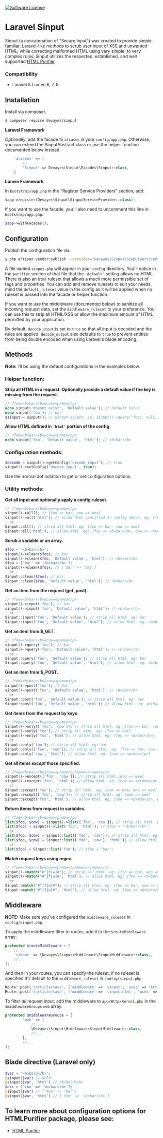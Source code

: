 
[![Software License](https://img.shields.io/badge/license-MIT-brightgreen.svg?style=flat-square)](LICENSE)

Laravel Sinput
==========

Sinput (a concatenation of "Secure Input") was created to provide simple, familiar, Laravel-like methods to scrub user input of XSS and unwanted HTML, while correcting malformed HTML using very simple, to very complex rules. Sinput utilizes the respected, established, and well supported [HTML Purifier](http://htmlpurifier.org/ "HTML Purifier").


### Compatibility
- Laravel & Lumen 6, 7, 8

## Installation

Install via composer.
```bash
$ composer require devayes/sinput
```

**Laravel Framework**

*Optionally*, add the facade to `aliases` in your `config/app.php`. Otherwise, you can extend the SinputAbstract class or use the helper function documented below instead.

```php
    'aliases' => [
        // ...
        'Sinput' => Devayes\Sinput\Facades\Sinput::class,
    ]
```

**Lumen Framework**

In `bootstrap/app.php` in the "Register Service Providers" section, add:
```php
$app->register(Devayes\Sinput\SinputServiceProvider::class);
```
If you want to use the facade, you'll also need to uncomment this line in `bootstrap/app.php`:
```php
$app->withFacades();
```

## Configuration
Publish the configuration file via:
```bash
$ php artisan vendor:publish --provider="Devayes\Sinput\SinputServiceProvider"
```

A file named `sinput.php` will appear in your `config` directory. You'll notice in the `purifier` section of that file that the `'default'` setting allows no HTML. There is also an `html` ruleset that allows a much more permissible set of tags and properties. You can add and remove rulesets to suit your needs, mind the `default_ruleset` value in the config as it will be applied when no ruleset is passed into the facade or helper function.

If you want to use the middleware (documented below) to sanitize all incoming request data, set the `middleware_ruleset` to your preference. You can use this to strip all HTML/XSS or allow the maximum amount of HTML permitted by your application.

By default, `decode_input` is set to `true` so that all input is decoded and the rules are applied. `decode_output` also defaults to `true` to prevent entities from being double encoded when using Laravel's blade encoding.

## Methods

**Note:** I'll be using the default configurations in the examples below.

### Helper function:
**Strip all HTML in a request. Optionally provide a default value if the key is missing from the request.**
```php
// ?foo=<b>bar</b>&cow=<p>moo</p>
echo sinput('doesnt_exist', 'Default value'); // Default Value
echo sinput('foo'); // bar
$sinput = sinput(); // Sinput object. EG: sinput()->query('foo', null, 'html'); // <b>bar</b>
```

**Allow HTML defined in `'html'` portion of the config.**
```php
// ?foo=<b>bar</b>&cow=<p>moo</p>
echo sinput('foo', 'Default value', 'html'); // <b>bar</b>
```

### Configuration methods:
```php
$decode = sinput()->getConfig('decode_input'); // true
sinput()->setConfig('decode_input', true);
```
Use the normal dot notation to get or set configuration options.

### Utility methods:
**Get all input and optionally apply a config ruleset.**
```php
// ?foo=<b>bar</b>&cow=<p>moo</p>
sinput()->all(); // [foo => bar, cow => moo]
sinput()->all('html'); // allow html specified in config above. eg: [foo => <b>bar</b>, cow => <p>moo</p>]
- or -
Sinput::all(); // strip all html. eg: [foo => bar, cow => moo]
Sinput::all('html'); // allow html. eg: [foo => <b>bar</b>, cow => <p>moo</p>]
```

**Scrub a variable or an array.**
```php
$foo = '<b>bar</b>';
sinput()->clean($foo); // bar
sinput()->clean($foo, 'Default value', 'html'); // <b>bar</b>
$foo = ['bar' => '<b>baz</b>'];
sinput()->clean($foo); // ['bar' => 'baz']
- or -
Sinput::clean($foo); // bar
Sinput::clean($foo, 'Default value', 'html'); // <b>bar</b>
```

**Get an item from the request (get, post).**
```php
// ?foo=<b>bar</b>&cow=<p>moo</p>
sinput()->input('foo'); // bar
sinput()->input('foo', 'Default value', 'html'); // <b>bar</b>
- or -
Sinput::input('foo', 'Default value'); // strip all html. eg: bar
Sinput::input('foo', 'Default value', 'html'); // allow html. eg: <b>bar</b>
```

**Get an item from $_GET.**
```php
// ?foo=<b>bar</b>&cow=<p>moo</p>
sinput()->query('foo'); // bar
sinput()->query('foo', 'Default value', 'html'); // <b>bar</b>
- or -
Sinput::query('foo', 'Default value'); // strip all html. eg: bar
Sinput::query('foo', 'Default value', 'html'); // allow html. eg: <b>bar</b>
```

**Get an item from $_POST.**
```php
// ?foo=<b>bar</b>&cow=<p>moo</p>
sinput()->post('foo'); // bar
sinput()->post('foo', 'Default value', 'html'); // <b>bar</b>
- or -
Sinput::post('foo', 'Default value'); // strip all html. eg: bar
Sinput::post('foo', 'Default value', 'html'); // allow html. eg: <b>bar</b>
```

**Get items from the request by keys.**
```php
// ?foo=<b>bar</b>&cow=<p>moo</p>
sinput()->only(['foo', 'cow']); // strip all html. eg: [foo => bar, cow => moo]
sinput()->only('foo'); // strip all html. eg: [foo => bar]
sinput()->only('foo', 'html'); // allow html. eg: [foo => <b>bar</b>]
- or -
Sinput::only('foo'); // strip all html. eg: bar
Sinput::only(['foo', 'cow']); // strip all html. eg: [foo => bar, cow => moo]
Sinput::only('cow', 'html'); // allow html. eg: [cow => <p>moo</p>]
```

**Get all items *except* those specified.**
```php
// ?foo=<b>bar</b>&cow=<p>moo</p>&woo=<i>wee</i>
sinput()->except(['foo', 'cow']); // strip all html.[woo => wee]
sinput()->except('foo', 'html'); // allow html. eg: [cow => <p>moo</p>, woo => <i>wee</i>]
- or -
Sinput::except('foo'); // strip all html. eg: [cow => moo, woo => wee]
Sinput::except(['foo', 'cow']); // strip all html. eg: [woo => wee]
Sinput::except('foo', 'html'); // allow html. eg: [cow => <p>moo</p>, woo => <i>wee</i>]
```

**Return items from request in variables.**
```php
// ?foo=<b>bar</b>&cow=<p>moo</p>
list($foo, $cow) = sinput()->list(['foo', 'cow']); // strip all html. eg: $foo = 'bar'; $cow = 'moo';
list($foo) = sinput()->list('foo', 'html'); // $foo = '<b>bar</b>';
- or -
list($foo, $cow) = Sinput::list(['foo', 'cow']); // strip all html. eg: $foo = 'bar'; $cow = 'moo';
list($foo, $cow) = Sinput::list(['foo', 'cow'], 'html'); // allow html. eg: $foo = '<b>bar</b>'; $cow = '<p>moo</p>'
- or -
list($foo) = Sinput::list('foo'); // $foo = 'bar';
```

**Match request keys using regex.**
```php
// ?foo=<b>bar</b>&cow=<p>moo</p>&woo=<i>wee</i>
sinput()->match("#^[f|w]#"); // strip all html. eg: [foo => bar, woo => wee]
sinput()->match("#^[f|w]#", 'html'); // allow html. eg: [foo => <b>bar</b>, woo => <i>wee</i>]
- or -
Sinput::match("#^[f|w]#"); // strip all html. eg: [foo => bar, woo => wee]
Sinput::match("#^[f|w]#", 'html'); // allow html. eg: [foo => <b>bar</b>, woo => <i>wee</i>]
```

## Middleware
**NOTE:** Make sure you've configured the `middleware_ruleset` in `config/sinput.php`.

To apply the middleware filter to routes, add it to the `$routeMiddleware` array:
```php
protected $routeMiddleware = [
    //...
    'sinput' => \Devayes\Sinput\Middleware\SinputMiddleware::class,,
    //...
];
```
And then in your routes, you can specify the ruleset, if no ruleset is specified it'll default to the `middleware_ruleset` in `config/sinput.php`.
```php
Route::post('/article/save', ['middleware' => 'sinput', 'uses' => 'ArticlesController@postSave']); // default: config('sinput.middleware_ruleset');
Route::post('/article/save', ['middleware' => 'sinput:html', 'uses' => 'ArticlesController@postSave']); // html ruleset
```

To filter *all* request input, add the middleware to `app/Http/Kernel.php` in the `$middlewareGroups` `web` array:
```php
protected $middlewareGroups = [
        'web' => [
            //...
            \Devayes\Sinput\Middleware\SinputMiddleware::class,
            //...
        ],
        //...
];
```


## Blade directive (Laravel only)

```php
$var = '<b>bold</b>';
@sinput($var) // bold
@sinput($var, 'html') // <b>bold</b>
$arr = ['foo' => '<b>bar</b>'];
@sinput($var) // ['foo' => 'bar']
@sinput($var, 'html') // ['foo' => '<b>bar</b>']

```

## To learn more about configuration options for HTMLPurifier package, please see:
- [HTML Purifier](http://htmlpurifier.org/ "HTML Purifier")
